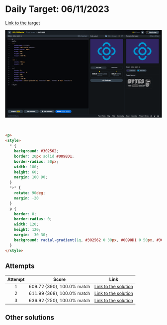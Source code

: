 # Daily Target: 06/11/2023

[Link to the target](https://cssbattle.dev/play/jzHHqvosSJHK5SInKtWJ)

![img](../images/target-solution/daily-target_2023-11-06.png)

<br>

```html
<p>
<style>
  * {
    background: #302562;
    border: 20px solid #0098D1;
    border-radius: 50px;
    width: 180;
    height: 60;
    margin: 100 90;
  }
  *>* {
    rotate: 90deg;
    margin: -20
  }
  p {
    border: 0;
    border-radius: 0;
    width: 120;
    height: 120;
    margin: -30 30;
    background: radial-gradient(1q, #302562 0 30px, #0098D1 0 50px, #302562 0)
  }
</style>
```

## Attempts
| Attempt | Score | Link |
|:-:|:-:|:-:|
| 1 | 609.72 {390}, 100.0% match | [Link to the solution](../html/daily-target_2023-11-06_attempt-01.html) |
| 2 | 611.99 {368}, 100.0% match | [Link to the solution](../html/daily-target_2023-11-06_attempt-02.html) |
| 3 | 636.92 {250}, 100.0% match | [Link to the solution](../html/daily-target_2023-11-06_attempt-03.html) |


## Other solutions
